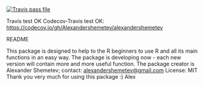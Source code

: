 [![Travis pass file](https://travis-ci.com/Alexandershemetev/alexandrshemetev.svg?branch=main)](https://travis-ci.com/github/Alexandershemetev/alexandrshemetev/builds/190080575)

Travis test OK
Codecov-Travis test OK: https://codecov.io/gh/Alexandershemetev/alexandershemetev

README

This package is designed to help to the R beginners to use R and all its main functions in an easy way. 
The package is developing now - each new version will contain more and more useful function. 
The package creator is Alexander Shemetev; contact: alexandershemetev@gmail.com
License: MIT
Thank you very much for using this package :)
Alex
